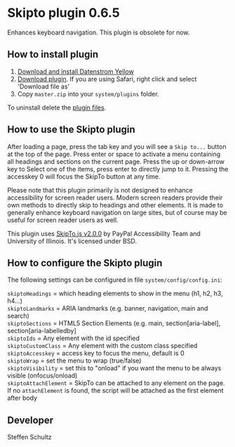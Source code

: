 Skipto plugin 0.6.5
===================
Enhances keyboard navigation. This plugin is obsolete for now.

## How to install plugin

1. [Download and install Datenstrom Yellow](https://github.com/datenstrom/yellow/)
2. [Download plugin](https://github.com/schulle4u/yellow-plugin-skipto/archive/master.zip). If you are using Safari, right click and select 'Download file as'
3. Copy `master.zip` into your `system/plugins` folder.

To uninstall delete the [plugin files](update.ini).

## How to use the Skipto plugin

After loading a page, press the tab key and you will see a `Skip to...` button at the top of the page. Press enter or space to activate a menu containing all headings and sections on the current page. Press the up or down-arrow key to Select one of the items, press enter to directly jump to it. Pressing the accesskey 0 will focus the SkipTo button at any time. 

Please note that this plugin primarily is not designed to enhance accessibility for screen reader users. Modern screen readers provide their own methods to directly skip to headings and other elements. It is made to generally enhance keyboard navigation on large sites, but of course may be useful for screen reader users as well. 

This plugin uses [SkipTo.js v2.0.0](https://paypal.github.io/skipto/) by PayPal Accessibility Team and University of Illinois. It's licensed under BSD.

## How to configure the Skipto plugin

The following settings can be configured in file `system/config/config.ini`: 

`skiptoHeadings` = which heading elements to show in the menu (h1, h2, h3, h4...)  
`skiptoLandmarks` = ARIA landmarks (e.g. banner, navigation, main and search)  
`skiptoSections` = HTML5 Section Elements (e.g. main, section[aria-label], section[aria-labelledby]  
`skiptoIds` = Any element with the id specified  
`skiptoCustomClass` = Any element with the custom class specified  
`skiptoAccesskey` = access key to focus the menu, default is 0  
`skiptoWrap` = set the menu to wrap (true/false)  
`skiptoVisibility` = set this to "onload" if you want the menu to be always visible (onfocus/onload)  
`skiptoAttachElement` = SkipTo can be attached to any element on the page. If no `attachElement` is found, the script will be attached as the first element after body

## Developer

Steffen Schultz
